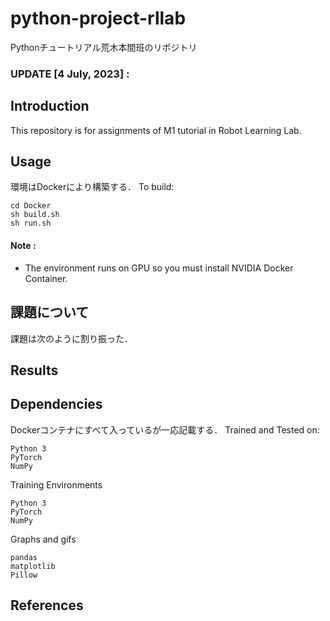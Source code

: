 # python-project-rllab

Pythonチュートリアル荒木本間班のリポジトリ

### UPDATE [4 July, 2023] : 


## Introduction
This repository is for assignments of M1 tutorial in Robot Learning Lab. 


## Usage
環境はDockerにより構築する．
To build:
```
cd Docker
sh build.sh
sh run.sh
```

#### Note :
  - The environment runs on GPU so you must install NVIDIA Docker Container.

## 課題について
課題は次のように割り振った．


## Results


## Dependencies
Dockerコンテナにすべて入っているが一応記載する．
Trained and Tested on:
```
Python 3
PyTorch
NumPy
```
Training Environments 
```
Python 3
PyTorch
NumPy
```
Graphs and gifs
```
pandas
matplotlib
Pillow
```

## References


